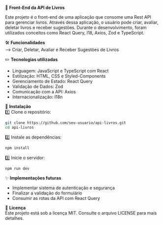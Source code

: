 📌 **Front-End da API de Livros**

Este projeto é o front-end de uma aplicação que consome uma Rest API para gerenciar livros. Através dessa aplicação, o usuário pode criar, avaliar, deletar livros e receber sugestões. Durante o desenvolvimento, foram utilizados conceitos como React Query, I18, Axios, Zod e TypeScript.

🛠️ **Funcionalidades**  
--> Criar, Deletar, Avaliar e Receber Sugestões de Livros

✏️ **Tecnologias utilizadas**  
- Linguagem: JavaScript e TypeScript com React  
- Estilização: HTML, CSS e Styled-Components  
- Gerenciamento de Estado: React Query  
- Validação de Dados: Zod  
- Comunicação com a API: Axios  
- Internacionalização: I18n  

🚀 **Instalação**  
1️⃣ Clone o repositório:

```bash
git clone https://github.com/seu-usuario/api-livros.git
cd api-livros
```

2️⃣ Instale as dependências:

```bash
npm install
```

3️⃣ Inicie o servidor:

```bash
npm run dev
```

✨ **Implementações futuras**  
- Implementar sistema de autenticação e segurança  
- Finalizar a validação do formulário  
- Consumir as rotas da API com React Query  

📄 **Licença**  
Este projeto está sob a licença MIT. Consulte o arquivo LICENSE para mais detalhes.
